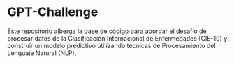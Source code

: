 # GPT-Challenge
Este repositorio alberga la base de código para abordar el desafío de procesar datos de la Clasificación Internacional de Enfermedades (CIE-10) y construir un modelo predictivo utilizando técnicas de Procesamiento del Lenguaje Natural (NLP).
